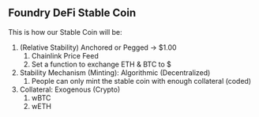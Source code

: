 ## Foundry DeFi Stable Coin

This is how our Stable Coin will be:

1. (Relative Stability) Anchored or Pegged -> $1.00
    1. Chainlink Price Feed
    2. Set a function to exchange ETH & BTC to $
2. Stability Mechanism (Minting): Algorithmic (Decentralized)
    1. People can only mint the stable coin with enough collateral (coded)
3. Collateral: Exogenous (Crypto)
    1. wBTC
    2. wETH